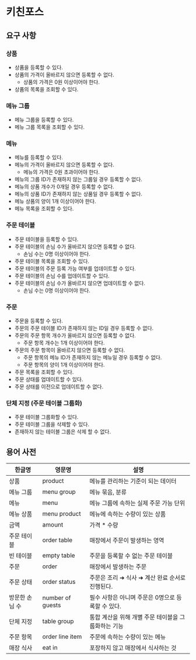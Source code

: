 # 키친포스

## 요구 사항
### 상품
* 상품을 등록할 수 있다.
* 상품의 가격이 올바르지 않으면 등록할 수 없다.
    * 상품의 가격은 0원 이상이어야 한다.
* 상품의 목록을 조회할 수 있다.

### 메뉴 그룹
* 메뉴 그룹을 등록할 수 있다.
* 메뉴 그룹 목록을 조회할 수 있다.

### 메뉴
* 메뉴를 등록할 수 있다.
* 메뉴의 가격이 올바르지 않으면 등록할 수 없다.
    * 메뉴의 가격은 0원 초과이어야 한다.
* 메뉴의 그룹 ID가 존재하지 않는 그룹일 경우 등록할 수 없다.
* 메뉴의 상품 개수가 0개일 경우 등록할 수 없다.
* 메뉴의 상품 ID가 존재하지 않는 상품일 경우 등록할 수 없다.
* 메뉴 상품의 양이 1개 이상이어야 한다.
* 메뉴 목록을 조회할 수 있다.

### 주문 테이블
* 주문 테이블을 등록할 수 있다.
* 주문 테이블의 손님 수가 올바르지 않으면 등록할 수 없다.
    * 손님 수는 0명 이상이어야 한다.
* 주문 테이블 목록을 조회할 수 있다.
* 주문 테이블의 주문 등록 가능 여부를 업데이트할 수 있다.
* 주문 테이블의 손님 수를 업데이트할 수 있다.
* 주문 테이블의 손님 수가 올바르지 않으면 업데이트할 수 없다.
    * 손님 수는 0명 이상이어야 한다.

### 주문
* 주문을 등록할 수 있다.
* 주문의 주문 테이블 ID가 존재하지 않는 ID일 경우 등록할 수 없다.
* 주문의 주문 항목 개수가 올바르지 않으면 등록할 수 없다.
    * 주문 항목 개수는 1개 이상이어야 한다.
* 주문의 주문 항목이 올바르지 않으면 등록할 수 없다.
    * 주문 항목의 메뉴 ID가 존재하지 않는 메뉴일 경우 등록할 수 없다.
    * 주문 항목의 양이 1개 이상이어야 한다.
* 주문 목록을 조회할 수 있다.
* 주문 상태를 업데이트할 수 있다.
* 주문 상태를 이전으로 업데이트할 수 없다.

### 단체 지정 (주문 테이블 그룹화)
* 주문 테이블 그룹화할 수 있다.
* 주문 테이블 그룹을 삭제할 수 있다.
* 존재하지 않는 테이블 그룹은 삭제 할 수 없다.

## 용어 사전

| 한글명 | 영문명 | 설명 |
| --- | --- | --- |
| 상품 | product | 메뉴를 관리하는 기준이 되는 데이터 |
| 메뉴 그룹 | menu group | 메뉴 묶음, 분류 |
| 메뉴 | menu | 메뉴 그룹에 속하는 실제 주문 가능 단위 |
| 메뉴 상품 | menu product | 메뉴에 속하는 수량이 있는 상품 |
| 금액 | amount | 가격 * 수량 |
| 주문 테이블 | order table | 매장에서 주문이 발생하는 영역 |
| 빈 테이블 | empty table | 주문을 등록할 수 없는 주문 테이블 |
| 주문 | order | 매장에서 발생하는 주문 |
| 주문 상태 | order status | 주문은 조리 ➜ 식사 ➜ 계산 완료 순서로 진행된다. |
| 방문한 손님 수 | number of guests | 필수 사항은 아니며 주문은 0명으로 등록할 수 있다. |
| 단체 지정 | table group | 통합 계산을 위해 개별 주문 테이블을 그룹화하는 기능 |
| 주문 항목 | order line item | 주문에 속하는 수량이 있는 메뉴 |
| 매장 식사 | eat in | 포장하지 않고 매장에서 식사하는 것 |
